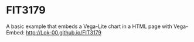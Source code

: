 # FIT3179
A basic example that embeds a Vega-Lite chart in a HTML page with Vega-Embed: http://Lok-00.github.io/FIT3179
